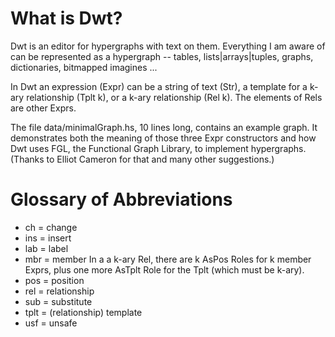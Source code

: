 # What is Dwt?

Dwt is an editor for hypergraphs with text on them. Everything I am aware of can be represented as a hypergraph -- tables, lists|arrays|tuples, graphs, dictionaries, bitmapped imagines ...

In Dwt an expression (Expr) can be a string of text (Str), a template for a k-ary relationship (Tplt k), or a k-ary relationship (Rel k). The elements of Rels are other Exprs.

The file data/minimalGraph.hs, 10 lines long, contains an example graph. It demonstrates both the meaning of those three Expr constructors and how Dwt uses FGL, the Functional Graph Library, to implement hypergraphs. (Thanks to Elliot Cameron for that and many other suggestions.)

# Glossary of Abbreviations

*  ch = change
*  ins = insert
*  lab = label
*  mbr = member
In a a k-ary Rel, there are k AsPos Roles for k member Exprs, 
plus one more AsTplt Role for the Tplt (which must be k-ary).
*  pos = position
*  rel = relationship
*  sub = substitute
*  tplt = (relationship) template
*  usf = unsafe
